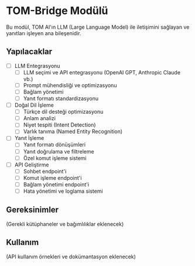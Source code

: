 # TOM-Bridge Modülü

Bu modül, TOM AI'ın LLM (Large Language Model) ile iletişimini sağlayan ve yanıtları işleyen ana bileşenidir.

## Yapılacaklar

- [ ] LLM Entegrasyonu
  - [ ] LLM seçimi ve API entegrasyonu (OpenAI GPT, Anthropic Claude vb.)
  - [ ] Prompt mühendisliği ve optimizasyonu
  - [ ] Bağlam yönetimi
  - [ ] Yanıt formatı standardizasyonu

- [ ] Doğal Dil İşleme
  - [ ] Türkçe dil desteği optimizasyonu
  - [ ] Anlam analizi
  - [ ] Niyet tespiti (Intent Detection)
  - [ ] Varlık tanıma (Named Entity Recognition)

- [ ] Yanıt İşleme
  - [ ] Yanıt formatı dönüşümleri
  - [ ] Yanıt doğrulama ve filtreleme
  - [ ] Özel komut işleme sistemi

- [ ] API Geliştirme
  - [ ] Sohbet endpoint'i
  - [ ] Komut işleme endpoint'i
  - [ ] Bağlam yönetimi endpoint'i
  - [ ] Hata yönetimi ve loglama sistemi

## Gereksinimler

(Gerekli kütüphaneler ve bağımlılıklar eklenecek)

## Kullanım

(API kullanım örnekleri ve dokümantasyon eklenecek) 